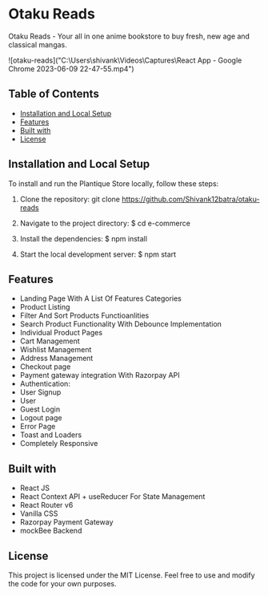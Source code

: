 # Otaku Reads

Otaku Reads - Your all in one anime bookstore to buy fresh, new age and classical mangas.

![otaku-reads]("C:\Users\shivank\Videos\Captures\React App - Google Chrome 2023-06-09 22-47-55.mp4")

## Table of Contents

- [Installation and Local Setup](#installation-and-local-setup)
- [Features](#features)
- [Built with](#built-with)
- [License](#license)

## Installation and Local Setup

To install and run the Plantique Store locally, follow these steps:

1. Clone the repository:
git clone https://github.com/Shivank12batra/otaku-reads

2. Navigate to the project directory:
$ cd e-commerce

3. Install the dependencies:
$ npm install

4. Start the local development server:
$ npm start

## Features

- Landing Page With A List Of Features Categories
- Product Listing 
- Filter And Sort Products Functioanlities
- Search Product Functionality With Debounce Implementation
- Individual Product Pages
- Cart Management
- Wishlist Management
- Address Management
- Checkout page
- Payment gateway integration With Razorpay API
- Authentication:
- User Signup
- User 
- Guest Login
- Logout page
- Error Page
- Toast and Loaders
- Completely Responsive

## Built with

- React JS
- React Context API + useReducer For State Management
- React Router v6
- Vanilla CSS
- Razorpay Payment Gateway
- mockBee Backend

## License

This project is licensed under the MIT License. Feel free to use and modify the code for your own purposes.


